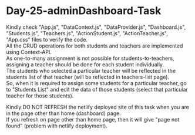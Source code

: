 # Day-25-adminDashboard-Task
Kindly check "App.js", "DataContext.js", "DataProvider.js", "Dashboard.js", "Students.js", "Teachers.js", "ActionStudent.js", "ActionTeacher.js", "App.css" files to verify the code.    
All the CRUD operations for both students and teachers are implemented using Context-API.      
As one-to-many assignment is not possible for students-to-teachers, assigning a teacher should be done for each student individually.    
The students who selected a particular teacher will be reflected in the students list of that teacher (will be reflected in teachers-list page).    
So, when it is required to assign some students for a particular teacher, go to "Students List" and edit the data of those students (select that particular teacher for those students).    
     
Kindly DO NOT REFRESH the netlify deployed site of this task when you are in the page other than home (dashboard) page.    
If you refresh on page other than home page, then it will give "page not found" (problem with netlify deployment).
